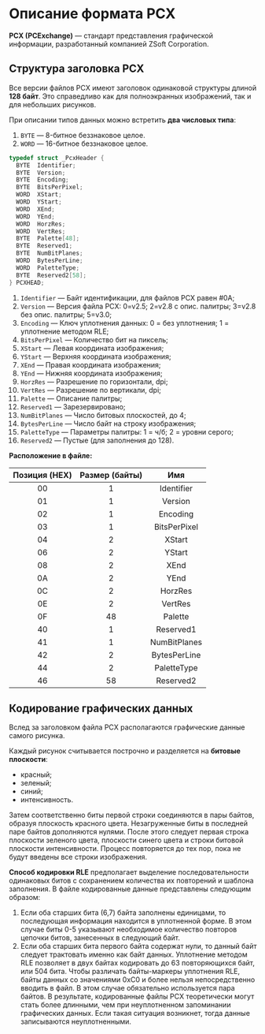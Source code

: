 # Описание формата PCX

**PCX (PCExchange)** — стандарт представления графической информации, разработанный компанией ZSoft Corporation.

## Структура заголовка PCX

Все версии файлов PCX имеют заголовок одинаковой структуры длиной **128 байт**.
Это справедливо как для полноэкранных изображений, так и для небольших рисунков.

При описании типов данных можно встретить **два числовых типа**:

1. `BYTE` — 8-битное беззнаковое целое.
2. `WORD` — 16-битное беззнаковое целое.

```cpp
typedef struct _PcxHeader {
  BYTE  Identifier;
  BYTE  Version;
  BYTE  Encoding;
  BYTE  BitsPerPixel;
  WORD  XStart;
  WORD  YStart;
  WORD  XEnd;
  WORD  YEnd;
  WORD  HorzRes;
  WORD  VertRes;
  BYTE  Palette[48];
  BYTE  Reserved1;
  BYTE  NumBitPlanes;
  WORD  BytesPerLine;
  WORD  PaletteType;
  BYTE  Reserved2[58];
} PCXHEAD;
```

1. `Identifier` — Байт идентификации, для файлов PCX равен #0A;
2. `Version` — Версия файла PCX: 0=v2.5; 2=v2.8 с опис. палитры; 3=v2.8 без опис. палитры; 5=v3.0;
3. `Encoding` — Ключ уплотнения данных: 0 = без уплотнения; 1 = уплотнение методом RLE;
4. `BitsPerPixel` — Количество бит на пиксель;
5. `XStart` — Левая координата изображения;
6. `YStart` — Верхняя координата изображения;
7. `XEnd` — Правая координата изображения;
8. `YEnd` — Нижняя координата изображения;
9. `HorzRes` — Разрешение по горизонтали, dpi;
10. `VertRes` — Разрешение по вертикали, dpi;
11. `Palette` — Описание палитры;
12. `Reserved1` — Зарезервировано;
13. `NumBitPlanes` — Число битовых плоскостей, до 4;
14. `BytesPerLine` — Число байт на строку изображения;
15. `PaletteType` — Параметры палитры: 1 = ч/б; 2 = уровни серого;
16. `Reserved2` — Пустые (для заполнения до 128).

**Расположение в файле:**

| Позиция (HEX) | Размер (байты) |     Имя      |
|:-------------:|:--------------:|:------------:|
|      00       |       1        |  Identifier  |
|      01       |       1        |   Version    |
|      02       |       1        |   Encoding   |
|      03       |       1        | BitsPerPixel |
|      04       |       2        |    XStart    |
|      06       |       2        |    YStart    |
|      08       |       2        |     XEnd     |
|      0A       |       2        |     YEnd     |
|      0C       |       2        |   HorzRes    |
|      0E       |       2        |   VertRes    |
|      0F       |       48       |   Palette    |
|      40       |       1        |  Reserved1   |
|      41       |       1        | NumBitPlanes |
|      42       |       2        | BytesPerLine |
|      44       |       2        | PaletteType  |
|      46       |       58       |  Reserved2   |

## Кодирование графических данных

Вслед за заголовком файла PCX располагаются графические данные самого рисунка.

Каждый рисунок считывается построчно и разделяется на **битовые плоскости**:

* красный;
* зеленый;
* синий;
* интенсивность.

Затем соответственно биты первой строки соединяются в пары байтов, образуя плоскость красного
цвета. Незагруженные биты в последней паре байтов дополняются нулями. После этого следует
первая строка плоскости зеленого цвета, плоскости синего цвета и строки битовой плоскости интенсивности.
Процесс повторяется до тех пор, пока не будут введены все строки изображения.

**Способ кодировки RLE** предполагает выделение последовательности одинаковых битов
с сохранением количества их повторений и шаблона заполнения. В файле кодированные
данные представлены следующим образом:

1. Если оба старших бита (6,7) байта заполнены единицами, то последующая информация
   находится в уплотненной форме. В этом случае биты 0-5 указывают необходимое количество
   повторов цепочки битов, занесенных в следующий байт.
2. Если оба старших бита первого байта содержат нули, то данный байт следует трактовать именно как байт данных.
   Уплотнение методом RLE позволяет в двух байтах кодировать до 63 повторяющихся байт, или 504 бита.
   Чтобы различать байты-маркеры уплотнения RLE, байты данных со значениями 0xC0 и более нельзя непосредственно
   вводить в файл. В этом случае обязательно используется пара байтов. В результате, кодированные файлы PCX
   теоретически могут стать более длинными, чем при неуплотненном запоминании графических данных.
   Если такая ситуация возникнет, тогда данные записываются неуплотненными.
